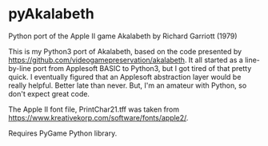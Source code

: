 # pyAkalabeth
Python port of the Apple II game Akalabeth by Richard Garriott (1979)

This is my Python3 port of Akalabeth, based on the code presented by https://github.com/videogamepreservation/akalabeth.
It all started as a line-by-line port from Applesoft BASIC to Python3, but I got tired of that pretty quick. I eventually figured that an Applesoft abstraction layer would be really helpful. Better late than never. But, I'm an amateur with Python, so don't expect great code.

The Apple II font file, PrintChar21.tff was taken from https://www.kreativekorp.com/software/fonts/apple2/.

Requires PyGame Python library.

